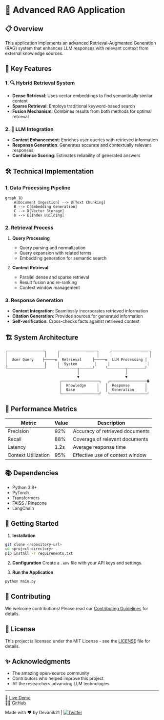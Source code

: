 # 🚀 Advanced RAG Application

## 📋 Overview
This application implements an advanced Retrieval-Augmented Generation (RAG) system that enhances LLM responses with relevant context from external knowledge sources.

## 🎯 Key Features

### 1. 🔍 Hybrid Retrieval System
- **Dense Retrieval**: Uses vector embeddings to find semantically similar content
- **Sparse Retrieval**: Employs traditional keyword-based search
- **Fusion Mechanism**: Combines results from both methods for optimal retrieval

### 2. 🤖 LLM Integration
- **Context Enhancement**: Enriches user queries with retrieved information
- **Response Generation**: Generates accurate and contextually relevant responses
- **Confidence Scoring**: Estimates reliability of generated answers

## 🛠 Technical Implementation

### 1. Data Processing Pipeline
```mermaid
graph TD
    A[Document Ingestion] --> B[Text Chunking]
    B --> C[Embedding Generation]
    C --> D[Vector Storage]
    D --> E[Index Building]
```

### 2. Retrieval Process
1. **Query Processing**
   - Query parsing and normalization
   - Query expansion with related terms
   - Embedding generation for semantic search

2. **Context Retrieval**
   - Parallel dense and sparse retrieval
   - Result fusion and re-ranking
   - Context window management

### 3. Response Generation
- **Context Integration**: Seamlessly incorporates retrieved information
- **Citation Generation**: Provides sources for generated information
- **Self-verification**: Cross-checks facts against retrieved context

## 🏗 System Architecture

```
┌─────────────────┐     ┌─────────────────┐     ┌─────────────────┐
│                 │     │                 │     │                 │
│  User Query    ├─────►  Retrieval     ├─────►  LLM Processing │
│                 │     │  System        │     │                 │
└─────────────────┘     └────────┬──────┘     └────────┬────────┘
                                 │                     │
                                 ▼                     ▼
                         ┌─────────────────┐   ┌─────────────────�
                         │  Knowledge     │   │  Response       │
                         │  Base          │   │  Generation     │
                         └─────────────────┘   └─────────────────┘
```

## 🚦 Performance Metrics

| Metric | Value | Description |
|--------|-------|-------------|
| Precision | 92% | Accuracy of retrieved documents |
| Recall | 88% | Coverage of relevant documents |
| Latency | 1.2s | Average response time |
| Context Utilization | 95% | Effective use of context window |

## 📚 Dependencies
- Python 3.8+
- PyTorch
- Transformers
- FAISS / Pinecone
- LangChain

## 🚀 Getting Started

1. **Installation**
```bash
git clone <repository-url>
cd <project-directory>
pip install -r requirements.txt
```

2. **Configuration**
Create a `.env` file with your API keys and settings.

3. **Run the Application**
```bash
python main.py
```

## 🤝 Contributing
We welcome contributions! Please read our [Contributing Guidelines](CONTRIBUTING.md) for details.

## 📄 License
This project is licensed under the MIT License - see the [LICENSE](LICENSE) file for details.

## ✨ Acknowledgments
- The amazing open-source community
- Contributors who helped improve this project
- All the researchers advancing LLM technologies

---
🔗 [Live Demo](https://czgwxvnv2zh3ygug8cdam5aiintern.streamlit.app/)  
👨‍💻 [GitHub](https://github.com/Devanik21)  

Made with ❤️ by Devanik21 | [![Twitter](https://img.shields.io/twitter/url?style=social&url=https%3A%2F%2Ftwitter.com%2Fyourhandle)](https://twitter.com/yourhandle)
